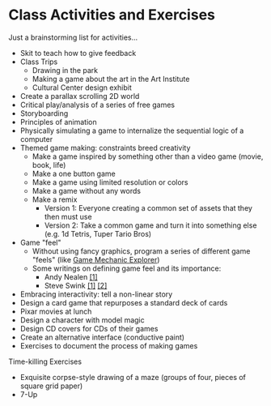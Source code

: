 # Class Activities and Exercises #

Just a brainstorming list for activities...

- Skit to teach how to give feedback
- Class Trips
	- Drawing in the park
	- Making a game about the art in the Art Institute
	- Cultural Center design exhibit
- Create a parallax scrolling 2D world
- Critical play/analysis of a series of free games
- Storyboarding
- Principles of animation
- Physically simulating a game to internalize the sequential logic of a computer
- Themed game making: constraints breed creativity
	- Make a game inspired by something other than a video game (movie, book, life)
	- Make a one button game
	- Make a game using limited resolution or colors
	- Make a game without any words
	- Make a remix
		- Version 1: Everyone creating a common set of assets that they then must use
		- Version 2: Take a common game and turn it into something else (e.g. 1d Tetris, Tuper Tario Bros)
- Game "feel"
	- Without using fancy graphics, program a series of different game "feels" (like [Game Mechanic Explorer](http://gamemechanicexplorer.com/))
	- Some writings on defining game feel and its importance:
		- Andy Nealen [[1]](https://sakai.rutgers.edu/access/content/group/5682b464-6179-4684-b203-41db7bfc0bea/lectures/04_gamefeel.pdf)
		- Steve Swink [[1]](http://www.gamasutra.com/view/feature/1781/principles_of_virtual_sensation.php?print=1) [[2]](http://www.gamasutra.com/view/feature/2322/game_feel_the_secret_ingredient.php?print=1) 
- Embracing interactivity: tell a non-linear story
- Design a card game that repurposes a standard deck of cards
- Pixar movies at lunch
- Design a character with model magic
- Design CD covers for CDs of their games
- Create an alternative interface (conductive paint)
- Exercises to document the process of making games

Time-killing Exercises
 
- Exquisite corpse-style drawing of a maze (groups of four, pieces of square grid paper)
- 7-Up